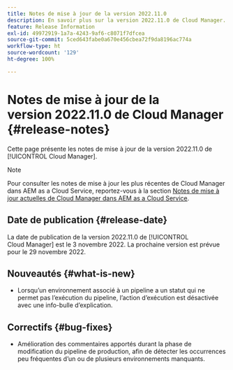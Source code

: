```yaml
---
title: Notes de mise à jour de la version 2022.11.0
description: En savoir plus sur la version 2022.11.0 de Cloud Manager.
feature: Release Information
exl-id: 49972919-1a7a-4243-9af6-c8071f7dfcea
source-git-commit: 5ced643fabe0a670e456cbea72f9da8196ac774a
workflow-type: ht
source-wordcount: '129'
ht-degree: 100%

---
```


# Notes de mise à jour de la version 2022.11.0 de Cloud Manager {#release-notes}

Cette page présente les notes de mise à jour de la version 2022.11.0 de [!UICONTROL Cloud Manager].

>[!NOTE]
>
>Pour consulter les notes de mise à jour les plus récentes de Cloud Manager dans AEM as a Cloud Service, reportez-vous à la section [Notes de mise à jour actuelles de Cloud Manager dans AEM as a Cloud Service](https://experienceleague.adobe.com/fr/docs/experience-manager-cloud-service/content/release-notes/cloud-manager/current).

## Date de publication {#release-date}

La date de publication de la version 2022.11.0 de [!UICONTROL Cloud Manager] est le 3 novembre 2022. La prochaine version est prévue pour le 29 novembre 2022.

## Nouveautés {#what-is-new}

* Lorsqu’un environnement associé à un pipeline a un statut qui ne permet pas l’exécution du pipeline, l’action d’exécution est désactivée avec une info-bulle d’explication.

## Correctifs {#bug-fixes}

* Amélioration des commentaires apportés durant la phase de modification du pipeline de production, afin de détecter les occurrences peu fréquentes d’un ou de plusieurs environnements manquants.
